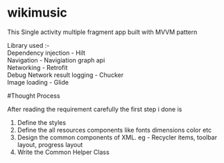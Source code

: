 # wikimusic<br />

This Single activity multiple fragment app built with MVVM pattern<br />

Library used :-<br />
Dependency injection - Hilt<br />
Navigation - Navigiation graph api<br />
Networking - Retrofit<br />
Debug Network result logging - Chucker<br />
Image loading - Glide<br />

#Thought Process<br />

After reading the requirement carefully the first step i done is<br />

1. Define the styles<br />
2. Define the all resources components like fonts dimensions color etc<br />
3. Design the common components of XML. eg - Recycler items, toolbar layout, progress layout<br />
4. Write the Common Helper Class<br />
